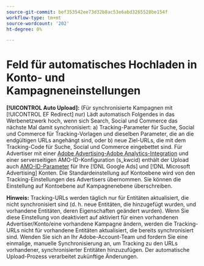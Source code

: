 ```yaml
---
source-git-commit: bef353542ee73d32b8ac53e6abd3265528be154f
workflow-type: tm+mt
source-wordcount: '202'
ht-degree: 0%

---
```

# Feld für automatisches Hochladen in Konto- und Kampagneneinstellungen

**[!UICONTROL Auto Upload]:** (Für synchronisierte Kampagnen mit [!UICONTROL EF Redirect] nur) Lädt automatisch Folgendes in das Werbenetzwerk hoch, wenn sich Search, Social und Commerce das nächste Mal damit synchronisiert: a) Tracking-Parameter für Suche, Social und Commerce für Tracking-Vorlagen und dieselben Parameter, die an die endgültigen URLs angehängt sind, oder b) neue Ziel-URLs, die mit dem Tracking-Code für Suche, Social und Commerce eingebettet sind. Für Advertiser mit einer [Adobe Advertising-Adobe Analytics-Integration](https://experienceleague.adobe.com/docs/advertising/integrations/analytics/overview.html) und einer serverseitigen AMO-ID-Konfiguration (s_kwcid) enthält der Upload auch [AMO-ID-Parameter](/help/integrations/analytics/ids.md#amo-id) für Ihre [!DNL Google Ads] und [!DNL Microsoft Advertising] Konten. Die Standardeinstellung auf Kontoebene wird von den Tracking-Einstellungen des Advertisers übernommen. Sie können die Einstellung auf Kontoebene auf Kampagnenebene überschreiben.

**Hinweis:** Tracking-URLs werden täglich nur für Entitäten aktualisiert, die nicht synchronisiert sind (d. h. neue Entitäten, die hinzugefügt wurden, und vorhandene Entitäten, deren Eigenschaften geändert wurden). Wenn Sie diese Einstellung von deaktiviert auf aktiviert für einen vorhandenen Advertiser/Konto/eine vorhandene Kampagne ändern, werden die Tracking-URLs nicht für vorhandene Entitäten aktualisiert, die bereits synchronisiert sind. Wenden Sie sich an Ihr Adobe-Account-Team und fordern Sie eine einmalige, manuelle Synchronisierung an, um Tracking zu den URLs vorhandener, synchronisierter Entitäten hinzuzufügen. Der automatische Upload-Prozess verarbeitet zukünftige Änderungen.
